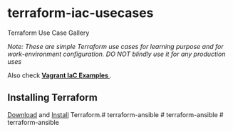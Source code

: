 # terraform-iac-usecases
Terraform Use Case Gallery

*Note: These are simple Terraform use cases for learning purpose and for work-environment configuration. DO NOT blindly use it for any production uses*

Also check **[Vagrant IaC Examples ](https://github.com/ginigangadharan/vagrant-iac-usecases)**.

## Installing Terraform

[Download](https://www.terraform.io/downloads.html) and [Install](https://learn.hashicorp.com/tutorials/terraform/install-cli) Terraform.#   t e r r a f o r m - a n s i b l e  
 #   t e r r a f o r m - a n s i b l e  
 #   t e r r a f o r m - a n s i b l e  
 